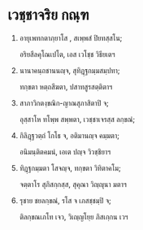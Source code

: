 <h1>เวชฺชาจริย กณฺฑ</h1>
<ol>
<li>
อายุเพทกตาภฺยาโส  
, สเพฺพสํ ปิยทสฺสโน;  
  
อริยสีลคุโณเปโต, เอส เวโชฺช วิธียเตฯ  
</li>
  
<li>
นานาคนฺถชานนญฺจ, สุทิฎฺฐกมฺมสมฺปทา;  
  
ทกฺขตา หตฺถสีฆตา, ปสาทสูรสตฺติตาฯ  
</li>
  
<li>
สาภาวิกตงฺขณิก-ญาณสุภาสิตาปิ จ;  
  
อุสฺสาโห ทโพฺพ สพฺพตา, เวชฺชาเจรสฺส ลกฺขณํ;  
</li>
  
<li>
กิลิฎฺฐวตฺถํ  
โกโธ จ, อติมานญฺจ คมฺมตา;  
  
อนิมนฺติตคมนํ, เอเต ปญฺจ วิวชฺชิยาฯ  
</li>
  
<li>
ทิฎฺฐกมฺมตา  
โสจญฺจ, ทกฺขตา วิทิตาคโม;  
  
จตฺตาโร สุภิสกฺกสฺส, สุคุณา วิญฺญุนา มตาฯ  
</li>
  
<li>
รุชาย ชยลกฺขณํ, รโส จ เภสชฺชมฺปิ จ;  
  
ติลกฺขณเภโท เจว, วิเญฺญโยฺย ภิสเกฺกน เวฯ  
</li>
  
  
  
  
  
